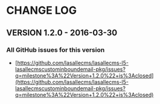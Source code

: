 # CHANGE LOG

## VERSION 1.2.0 - 2016-03-30

### All GitHub issues for this version
* [https://github.com/lasallecms/lasallecms-l5-lasallecmscustominboundemail-pkg/issues?q=milestone%3A%22Version+1.2.0%22+is%3Aclosed](https://github.com/lasallecms/lasallecms-l5-lasallecmscustominboundemail-pkg/issues?q=milestone%3A%22Version+1.2.0%22+is%3Aclosed)

